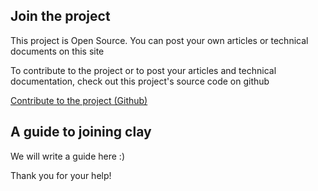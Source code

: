 ## Join the project

This project is Open Source. You can post your own articles or technical documents on this site

To contribute to the project or to post your articles and technical documentation, check out this project's source code on github

[Contribute to the project (Github)](https://github.com/ismoilovdevml/website)

## A guide to joining clay
We will write a guide here :)

Thank you for your help!

